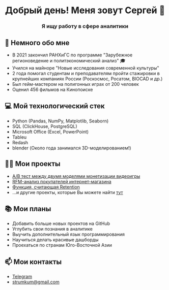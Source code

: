 <h1 align="center">Добрый день! Меня зовут Сергей 👋</h1>
<h3 align="center">Я ищу работу в сфере аналитики</h3>

## 📅 Немного обо мне
- В 2021 закончил РАНХиГС по программе "Зарубежное регионоведение и политэкономический анализ" 🎓
- Учился на майноре "Новые исследования современной культуры"
- 2 года помогал студентам и преподавателям пройти стажировки в крупнейших компаниях России (Роскосмос, Росатом, BIOCAD и др.)
- Был гейм-мастером на полигонных играх от 200 человек
- Оценил 456 фильмов на Кинопоиске

## 💻 Мой технологический стек
- Python (Pandas, NumPy, Matplotlib, Seaborn)
- SQL (ClickHouse, PostgreSQL)
- Microsoft Office (Excel, PowerPoint)
- Tableu
- Redash
- blender (Около года занимался 3D-моделированием!)

## 👨‍💻 Мои проекты
- [A/B тест между двумя моделями монетизации видеоигры](https://github.com/hediogenes/my_resume/blob/main/AB-тест.ipynb)
- [RFM-анализ покупателей интернет-магазина](https://github.com/hediogenes/my_resume/blob/main/RFM-сегментация.ipynb)
- [Функция, считающая Retention](https://github.com/hediogenes/my_resume/blob/main/Функция_по_подсчету_Retention.ipynb)
- ...и другие проекты, которые Вы можете найти [тут](https://github.com/hediogenes?tab=repositories)

## 📚 Мои планы
- Добавить больше новых проектов на GitHub
- Углубить свои познания в аналитике
- Выучить дополнительный язык программирования
- Научиться делать красивые дашборды
- Проехаться по странам Юго-Восточной Азии

## 📫 Мои контакты
- [Telegram](https://t.me/loki_the_trixter)
- strumkum@gmail.com
